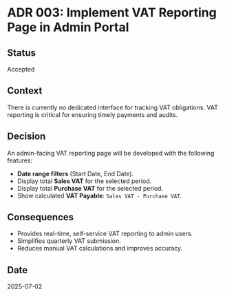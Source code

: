 # ADR 003: Implement VAT Reporting Page in Admin Portal

## Status

Accepted

## Context

There is currently no dedicated interface for tracking VAT obligations. VAT reporting is critical for ensuring timely payments and audits.

## Decision

An admin-facing VAT reporting page will be developed with the following features:

- **Date range filters** (Start Date, End Date).
- Display total **Sales VAT** for the selected period.
- Display total **Purchase VAT** for the selected period.
- Show calculated **VAT Payable**: `Sales VAT - Purchase VAT`.

## Consequences

- Provides real-time, self-service VAT reporting to admin users.
- Simplifies quarterly VAT submission.
- Reduces manual VAT calculations and improves accuracy.

## Date

2025-07-02
